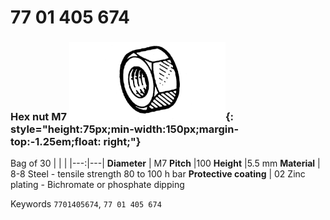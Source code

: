 # 77 01 405 674

### Hex nut M7 ![](../assets/images/parts/hex_bolt.png){: style="height:75px;min-width:150px;margin-top:-1.25em;float: right;"}

Bag of 30
|   |   |
|---:|---|
**Diameter** | M7
**Pitch** |100
**Height** |5.5 mm
**Material** | 8-8 Steel - tensile strength 80 to 100 h bar
**Protective coating** | 02 Zinc plating - Bichromate or phosphate dipping

Keywords `7701405674`, `77 01 405 674`
